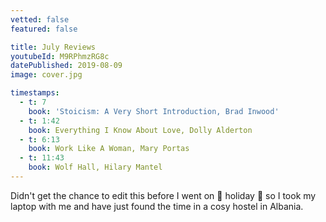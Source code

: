 ```yaml
---
vetted: false
featured: false

title: July Reviews
youtubeId: M9RPhmzRG8c
datePublished: 2019-08-09
image: cover.jpg

timestamps:
  - t: 7
    book: 'Stoicism: A Very Short Introduction, Brad Inwood'
  - t: 1:42
    book: Everything I Know About Love, Dolly Alderton
  - t: 6:13
    book: Work Like A Woman, Mary Portas
  - t: 11:43
    book: Wolf Hall, Hilary Mantel
---
```


Didn't get the chance to edit this before I went on 💃 holiday 💃 so I took my laptop with me and have just found the time in a cosy hostel in Albania.
